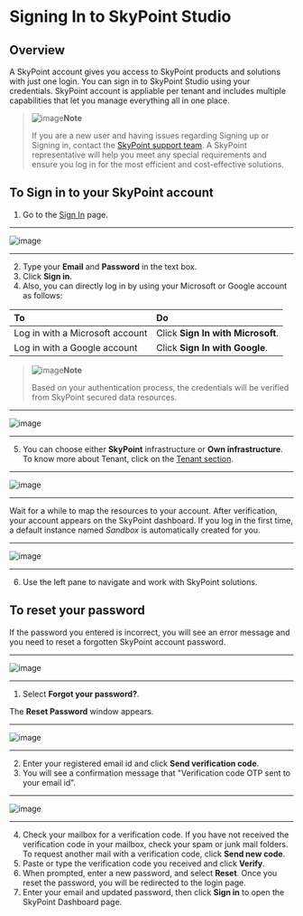 # Signing In to SkyPoint Studio

## Overview

A SkyPoint account gives you access to SkyPoint products and solutions with just one login. You can sign in to SkyPoint Studio using your credentials. SkyPoint account is appliable per tenant and includes multiple capabilities that let you manage everything all in one place.

> ![image](/doc_snippets/Note_icon.png)**Note**
>
> If you are a new user and having issues regarding Signing up or Signing in, contact the [SkyPoint support team](https://skypointcloud.com/customer-support/). A SkyPoint representative will help you meet any special requirements and ensure you log in for the most efficient and cost-effective solutions.

## To Sign in to your SkyPoint account 

1. Go to the [Sign In](https://app.skypointcloud.com/) page.  

---

![image](/doc_snippets/SignIn.png)  

---

2. Type your **Email** and **Password** in the text box.
3. Click **Sign in**.
4. Also, you can directly log in by using your Microsoft or Google account as follows:

|To|Do|
| :--- | :--- |
|Log in with a Microsoft account|Click **Sign In with Microsoft**.|
|Log in with a Google account|Click **Sign In with Google**.|

> ![image](/doc_snippets/Note_icon.png)**Note**
> 
> Based on your authentication process, the credentials will be verified from SkyPoint secured data resources.  

---

![image](/doc_snippets/CreateTenant.png)  

---

5. You can choose either **SkyPoint** infrastructure or **Own infrastructure**. To know more about Tenant, click on the [Tenant section](tenant.md).  

---

![image](/doc_snippets/PlanSetup.png)  

---

Wait for a while to map the resources to your account. After verification, your account appears on the SkyPoint dashboard. If you log in the first time, a default instance named *Sandbox* is automatically created for you.  

---

![image](/doc_snippets/LoginDashboard.png)  

---

6. Use the left pane to navigate and work with SkyPoint solutions.

## To reset your password

If the password you entered is incorrect, you will see an error message and you need to reset a forgotten SkyPoint account password.  

---

![image](/doc_snippets/forgotpassword.PNG)  

---

1. Select **Forgot your password?**. 

The **Reset Password** window appears.  

---

![image](/doc_snippets/ResetPassword.png)  

---

2. Enter your registered email id and click **Send verification code**.
3. You will see a confirmation message that "Verification code OTP sent to your email id".  

---

![image](/doc_snippets/VerificationCode.png)  

---

4. Check your mailbox for a verification code. If you have not received the verification code in your mailbox, check your spam or junk mail folders. To request another mail with a verification code, click **Send new code**.
5. Paste or type the verification code you received and click **Verify**. 
6. When prompted, enter a new password, and select **Reset**. Once you reset the password, you will be redirected to the login page.
7. Enter your email and updated password, then click **Sign in** to open the SkyPoint Dashboard page.